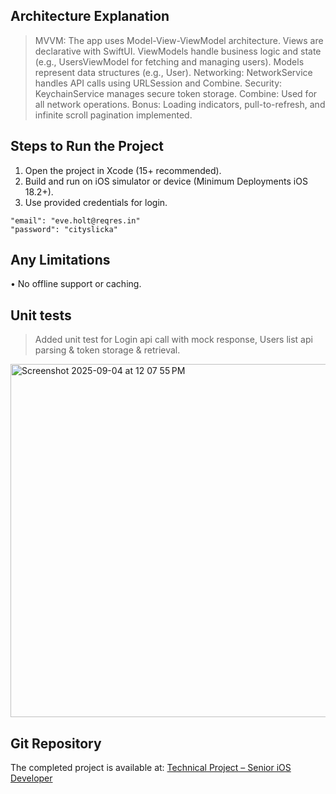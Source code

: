 ## Architecture Explanation
>  MVVM: The app uses Model-View-ViewModel architecture. Views are declarative with SwiftUI. ViewModels handle business logic and state (e.g., UsersViewModel for fetching and managing users). Models represent data structures (e.g., User).
>  Networking: NetworkService handles API calls using URLSession and Combine.
>  Security: KeychainService manages secure token storage.
>  Combine: Used for all network operations.
>  Bonus: Loading indicators, pull-to-refresh, and infinite scroll pagination implemented.

## Steps to Run the Project
1.  Open the project in Xcode (15+ recommended).
2.  Build and run on iOS simulator or device (Minimum Deployments iOS 18.2+).
3.  Use provided credentials for login.
```
"email": "eve.holt@reqres.in"
"password": "cityslicka"
```
## Any Limitations
•  No offline support or caching.

## Unit tests
> Added unit test for Login api call with mock response, Users list api parsing & token storage & retrieval.
<img width="580" height="565" alt="Screenshot 2025-09-04 at 12 07 55 PM" src="https://github.com/user-attachments/assets/c13890a5-af9a-4a80-8e00-d45225d2f142" />


## Git Repository
The completed project is available at: [Technical Project – Senior iOS Developer](https://github.com/shuvokarmakar011/Technical-Project-Assessment
)
